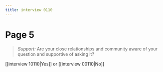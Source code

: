 ```yaml
---
title: interview 0110
---
```

# Page 5
> *Support:* Are your close relationships and community aware of your question and supportive of asking it?

[[interview 10110|Yes]] or [[interview 00110|No]] 